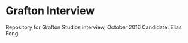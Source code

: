 Grafton Interview
===================
Repository for Grafton Studios interview, October 2016
Candidate: Elias Fong

